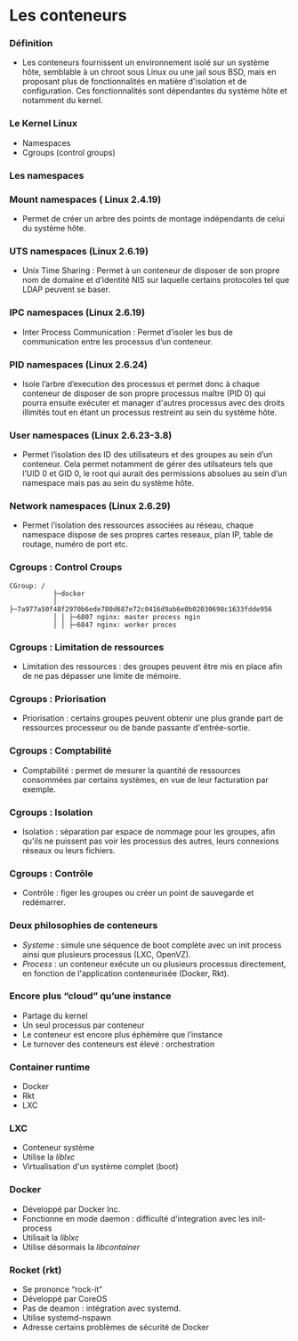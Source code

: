 # Les conteneurs

### Définition

- Les conteneurs fournissent un environnement isolé sur un système hôte, semblable à un chroot sous Linux ou une jail sous BSD, mais en proposant plus de fonctionnalités en matière d'isolation et de configuration. Ces fonctionnalités sont dépendantes du système hôte  et notamment du kernel.

### Le Kernel Linux

- Namespaces
- Cgroups (control groups)

### Les namespaces

### Mount namespaces ( Linux 2.4.19)

- Permet de créer un arbre des points de montage indépendants de celui du système hôte.

### UTS namespaces (Linux 2.6.19)

- Unix Time Sharing : Permet à un conteneur de disposer de son propre nom de domaine et d’identité NIS sur laquelle certains protocoles tel que LDAP peuvent se baser.

### IPC namespaces (Linux 2.6.19)

- Inter Process Communication : Permet d’isoler les bus de communication entre les processus d’un conteneur.

### PID namespaces (Linux 2.6.24)

- Isole l’arbre d’execution des processus et permet donc à chaque conteneur de disposer de son propre processus maître (PID 0) qui pourra ensuite exécuter et manager d'autres processus avec des droits illimités tout en étant un processus restreint au sein du système hôte.

### User namespaces (Linux 2.6.23-3.8)

- Permet l’isolation des ID des utilisateurs et des groupes au sein d’un conteneur. Cela permet notamment de gérer des utilsateurs tels que l’UID 0 et GID 0, le root qui aurait des permissions absolues au sein d’un namespace mais pas au sein du système hôte.

### Network namespaces (Linux 2.6.29)

- Permet l’isolation des ressources associées au réseau, chaque namespace dispose de ses propres cartes reseaux, plan IP, table de routage, numéro de port etc.

### Cgroups : Control Croups

```
CGroup: /
           ├─docker
           │ ├─7a977a50f48f2970b6ede780d687e72c0416d9ab6e0b02030698c1633fdde956
           │ │ ├─6807 nginx: master process ngin
           │ │ ├─6847 nginx: worker proces
```

### Cgroups : Limitation de ressources

- Limitation des ressources : des groupes peuvent être mis en place afin de ne pas dépasser une limite de mémoire.

### Cgroups : Priorisation

- Priorisation : certains groupes peuvent obtenir une plus grande part de ressources processeur ou de bande passante d'entrée-sortie.

### Cgroups : Comptabilité

- Comptabilité : permet de mesurer la quantité de ressources consommées par certains systèmes, en vue de leur facturation par exemple.

### Cgroups : Isolation

- Isolation : séparation par espace de nommage pour les groupes, afin qu'ils ne puissent pas voir les processus des autres, leurs connexions réseaux ou leurs fichiers.

### Cgroups : Contrôle

- Contrôle : figer les groupes ou créer un point de sauvegarde et redémarrer.

### Deux philosophies de conteneurs

- *Systeme* : simule une séquence de boot complète avec un init process ainsi que plusieurs processus (LXC, OpenVZ).
- *Process* : un conteneur exécute un ou plusieurs processus directement, en fonction de l'application conteneurisée (Docker, Rkt).

### Encore plus “cloud” qu’une instance

- Partage du kernel
- Un seul processus par conteneur
- Le conteneur est encore plus éphèmère que l’instance
- Le turnover des conteneurs est élevé : orchestration

### Container runtime

- Docker
- Rkt
- LXC

### LXC

- Conteneur système
- Utilise la *liblxc*
- Virtualisation d'un système complet (boot)

### Docker

- Développé par Docker Inc.
- Fonctionne en mode daemon : difficulté d'integration avec les init-process
- Utilisait la *liblxc*
- Utilise désormais la *libcontainer*

### Rocket (rkt)

- Se prononce “rock-it”
- Développé par CoreOS
- Pas de deamon : intégration avec systemd.
- Utilise systemd-nspawn
- Adresse certains problèmes de sécurité de Docker

